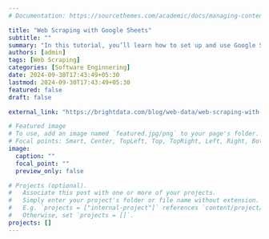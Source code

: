 ```yaml
---
# Documentation: https://sourcethemes.com/academic/docs/managing-content/

title: "Web Scraping with Google Sheets"
subtitle: ""
summary: "In this tutorial, you’ll learn how to set up and use Google Sheets for web scraping."
authors: [admin]
tags: [Web Scraping]
categories: [Software Enginnering]
date: 2024-09-30T17:43:49+05:30
lastmod: 2024-09-30T17:43:49+05:30
featured: false
draft: false

external_link: "https://brightdata.com/blog/web-data/web-scraping-with-google-sheets"

# Featured image
# To use, add an image named `featured.jpg/png` to your page's folder.
# Focal points: Smart, Center, TopLeft, Top, TopRight, Left, Right, BottomLeft, Bottom, BottomRight.
image:
  caption: ""
  focal_point: ""
  preview_only: false

# Projects (optional).
#   Associate this post with one or more of your projects.
#   Simply enter your project's folder or file name without extension.
#   E.g. `projects = ["internal-project"]` references `content/project/deep-learning/index.md`.
#   Otherwise, set `projects = []`.
projects: []
---
```

